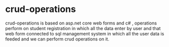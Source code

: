 # crud-operations
crud-operations is based on asp.net core  web forms and c# , operations perform on student registration in which all the data enter by user and that web form connected to sql management system in which all the user data is feeded and we can perform crud operations on it.
